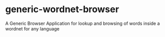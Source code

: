 # generic-wordnet-browser
A Generic Browser Application for lookup and browsing of words inside a wordnet for any language

